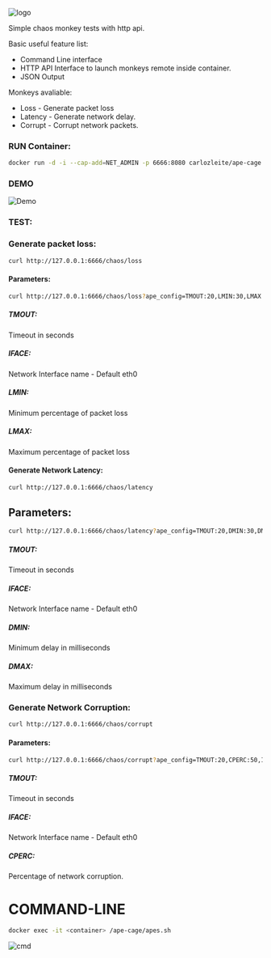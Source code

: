 ![logo](https://image.ibb.co/hWHEtQ/ape_cage_logo_1.png)

Simple chaos monkey tests with http api.

Basic useful feature list:

 * Command Line interface
 * HTTP API Interface to launch monkeys remote inside container.
 * JSON Output


Monkeys avaliable:

 * Loss - Generate packet loss
 * Latency - Generate network delay.
 * Corrupt - Corrupt network packets.
 
### RUN Container:

```bash
docker run -d -i --cap-add=NET_ADMIN -p 6666:8080 carlozleite/ape-cage
```

### DEMO

![Demo](https://vimeo.com/222723708)



### TEST:

### Generate packet loss:

```bash
curl http://127.0.0.1:6666/chaos/loss
```

#### Parameters:

```bash
curl http://127.0.0.1:6666/chaos/loss?ape_config=TMOUT:20,LMIN:30,LMAX:50
```

##### TMOUT: <Integer> 

Timeout in seconds

##### IFACE: <String> 

Network Interface name - Default eth0

##### LMIN: <Integer>

Minimum percentage of packet loss

##### LMAX: <Integer> 

Maximum percentage of packet loss

#### Generate Network Latency:

```bash
curl http://127.0.0.1:6666/chaos/latency
```

## Parameters:

```bash
curl http://127.0.0.1:6666/chaos/latency?ape_config=TMOUT:20,DMIN:30,DMAX:50,IFACE:eth0
```


##### TMOUT: <Integer> 

Timeout in seconds

##### IFACE: <String> 

Network Interface name - Default eth0

##### DMIN: <Integer>

Minimum delay in milliseconds

##### DMAX: <Integer> 

Maximum delay in milliseconds

### Generate Network Corruption:

```bash
curl http://127.0.0.1:6666/chaos/corrupt
```

#### Parameters:

```bash
curl http://127.0.0.1:6666/chaos/corrupt?ape_config=TMOUT:20,CPERC:50,IFACE:eth0
```

##### TMOUT: <Integer> 

Timeout in seconds

##### IFACE: <String> 

Network Interface name - Default eth0

##### CPERC: <integer>

Percentage of network corruption.

# COMMAND-LINE 

```bash
docker exec -it <container> /ape-cage/apes.sh
```

![cmd](https://preview.ibb.co/m0wZsk/ape_cage1.png)

